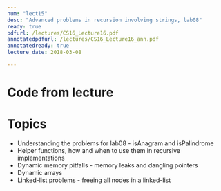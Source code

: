 ```yaml
---
num: "lect15"
desc: "Advanced problems in recursion involving strings, lab08"
ready: true
pdfurl: /lectures/CS16_Lecture16.pdf
annotatedpdfurl: /lectures/CS16_Lecture16_ann.pdf
annotatedready: true
lecture_date: 2018-03-08

---
```

# Code from lecture


# Topics

* Understanding the problems for lab08 - isAnagram and isPalindrome
* Helper functions, how and when to use them in recursive implementations
* Dynamic memory pitfalls - memory leaks and dangling pointers
* Dynamic arrays
* Linked-list problems - freeing all nodes in a linked-list
